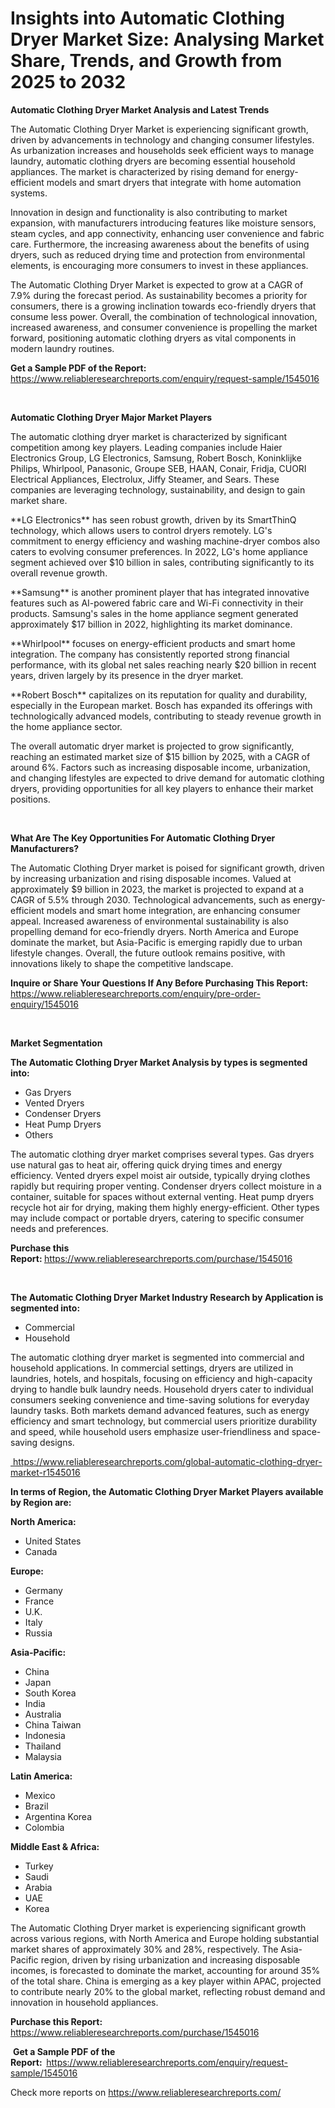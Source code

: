 <p><h1>Insights into Automatic Clothing Dryer Market Size: Analysing Market Share, Trends, and Growth from 2025 to 2032</h1></p><p><strong>Automatic Clothing Dryer Market Analysis and Latest Trends</strong></p>
<p><p>The Automatic Clothing Dryer Market is experiencing significant growth, driven by advancements in technology and changing consumer lifestyles. As urbanization increases and households seek efficient ways to manage laundry, automatic clothing dryers are becoming essential household appliances. The market is characterized by rising demand for energy-efficient models and smart dryers that integrate with home automation systems. </p><p>Innovation in design and functionality is also contributing to market expansion, with manufacturers introducing features like moisture sensors, steam cycles, and app connectivity, enhancing user convenience and fabric care. Furthermore, the increasing awareness about the benefits of using dryers, such as reduced drying time and protection from environmental elements, is encouraging more consumers to invest in these appliances.</p><p>The Automatic Clothing Dryer Market is expected to grow at a CAGR of 7.9% during the forecast period. As sustainability becomes a priority for consumers, there is a growing inclination towards eco-friendly dryers that consume less power. Overall, the combination of technological innovation, increased awareness, and consumer convenience is propelling the market forward, positioning automatic clothing dryers as vital components in modern laundry routines.</p></p>
<p><strong>Get a Sample PDF of the Report:&nbsp;</strong> <a href="https://www.reliableresearchreports.com/enquiry/request-sample/1545016?utm_campaign=112&utm_medium=2&utm_source=Github&utm_content=ia&utm_term=27022025&utm_id=automatic-clothing-dryer">https://www.reliableresearchreports.com/enquiry/request-sample/1545016</a></p>
<p>&nbsp;</p>
<p><strong>Automatic Clothing Dryer Major Market Players</strong></p>
<p><p>The automatic clothing dryer market is characterized by significant competition among key players. Leading companies include Haier Electronics Group, LG Electronics, Samsung, Robert Bosch, Koninklijke Philips, Whirlpool, Panasonic, Groupe SEB, HAAN, Conair, Fridja, CUORI Electrical Appliances, Electrolux, Jiffy Steamer, and Sears. These companies are leveraging technology, sustainability, and design to gain market share.</p><p>**LG Electronics** has seen robust growth, driven by its SmartThinQ technology, which allows users to control dryers remotely. LG's commitment to energy efficiency and washing machine-dryer combos also caters to evolving consumer preferences. In 2022, LG's home appliance segment achieved over $10 billion in sales, contributing significantly to its overall revenue growth.</p><p>**Samsung** is another prominent player that has integrated innovative features such as AI-powered fabric care and Wi-Fi connectivity in their products. Samsung's sales in the home appliance segment generated approximately $17 billion in 2022, highlighting its market dominance.</p><p>**Whirlpool** focuses on energy-efficient products and smart home integration. The company has consistently reported strong financial performance, with its global net sales reaching nearly $20 billion in recent years, driven largely by its presence in the dryer market.</p><p>**Robert Bosch** capitalizes on its reputation for quality and durability, especially in the European market. Bosch has expanded its offerings with technologically advanced models, contributing to steady revenue growth in the home appliance sector.</p><p>The overall automatic dryer market is projected to grow significantly, reaching an estimated market size of $15 billion by 2025, with a CAGR of around 6%. Factors such as increasing disposable income, urbanization, and changing lifestyles are expected to drive demand for automatic clothing dryers, providing opportunities for all key players to enhance their market positions.</p></p>
<p>&nbsp;</p>
<p><strong>What Are The Key Opportunities For Automatic Clothing Dryer Manufacturers?</strong></p>
<p><p>The Automatic Clothing Dryer market is poised for significant growth, driven by increasing urbanization and rising disposable incomes. Valued at approximately $9 billion in 2023, the market is projected to expand at a CAGR of 5.5% through 2030. Technological advancements, such as energy-efficient models and smart home integration, are enhancing consumer appeal. Increased awareness of environmental sustainability is also propelling demand for eco-friendly dryers. North America and Europe dominate the market, but Asia-Pacific is emerging rapidly due to urban lifestyle changes. Overall, the future outlook remains positive, with innovations likely to shape the competitive landscape.</p></p>
<p><strong>Inquire or Share Your Questions If Any Before Purchasing This Report:</strong> <a href="https://www.reliableresearchreports.com/enquiry/pre-order-enquiry/1545016?utm_campaign=112&utm_medium=2&utm_source=Github&utm_content=ia&utm_term=27022025&utm_id=automatic-clothing-dryer">https://www.reliableresearchreports.com/enquiry/pre-order-enquiry/1545016</a></p>
<p>&nbsp;</p>
<p><strong>Market Segmentation</strong></p>
<p><strong>The Automatic Clothing Dryer Market Analysis by types is segmented into:</strong></p>
<p><ul><li>Gas Dryers</li><li>Vented Dryers</li><li>Condenser Dryers</li><li>Heat Pump Dryers</li><li>Others</li></ul></p>
<p><p>The automatic clothing dryer market comprises several types. Gas dryers use natural gas to heat air, offering quick drying times and energy efficiency. Vented dryers expel moist air outside, typically drying clothes rapidly but requiring proper venting. Condenser dryers collect moisture in a container, suitable for spaces without external venting. Heat pump dryers recycle hot air for drying, making them highly energy-efficient. Other types may include compact or portable dryers, catering to specific consumer needs and preferences.</p></p>
<p><strong>Purchase this Report:&nbsp;</strong><a href="https://www.reliableresearchreports.com/purchase/1545016?utm_campaign=112&utm_medium=2&utm_source=Github&utm_content=ia&utm_term=27022025&utm_id=automatic-clothing-dryer">https://www.reliableresearchreports.com/purchase/1545016</a></p>
<p>&nbsp;</p>
<p><strong>The Automatic Clothing Dryer Market Industry Research by Application is segmented into:</strong></p>
<p><ul><li>Commercial</li><li>Household</li></ul></p>
<p><p>The automatic clothing dryer market is segmented into commercial and household applications. In commercial settings, dryers are utilized in laundries, hotels, and hospitals, focusing on efficiency and high-capacity drying to handle bulk laundry needs. Household dryers cater to individual consumers seeking convenience and time-saving solutions for everyday laundry tasks. Both markets demand advanced features, such as energy efficiency and smart technology, but commercial users prioritize durability and speed, while household users emphasize user-friendliness and space-saving designs.</p></p>
<p><a href="https://www.reliableresearchreports.com/global-automatic-clothing-dryer-market-r1545016?utm_campaign=112&utm_medium=2&utm_source=Github&utm_content=ia&utm_term=27022025&utm_id=automatic-clothing-dryer">&nbsp;https://www.reliableresearchreports.com/global-automatic-clothing-dryer-market-r1545016</a></p>
<p><strong>In terms of Region, the Automatic Clothing Dryer Market Players available by Region are:</strong></p>
<p>
    <p> <strong> North America: </strong>
        <ul>
            <li>United States</li>
            <li>Canada</li>
        </ul>
        </p> 
    <p> <strong> Europe: </strong>
        <ul>
            <li>Germany</li>
            <li>France</li>
            <li>U.K.</li>
            <li>Italy</li>
            <li>Russia</li>
        </ul>
        </p> 
    <p> <strong> Asia-Pacific: </strong>
        <ul>
            <li>China</li>
            <li>Japan</li>
            <li>South Korea</li>
            <li>India</li>
            <li>Australia</li>
            <li>China Taiwan</li>
            <li>Indonesia</li>
            <li>Thailand</li>
            <li>Malaysia</li>
        </ul>
        </p> 
    <p> <strong> Latin America: </strong>
        <ul>
            <li>Mexico</li>
            <li>Brazil</li>
            <li>Argentina Korea</li>
            <li>Colombia</li>
        </ul>
        </p> 
    <p> <strong> Middle East & Africa: </strong>
        <ul>
            <li>Turkey</li>
            <li>Saudi</li>
            <li>Arabia</li>
            <li>UAE</li>
            <li>Korea</li>
        </ul>
    </p>
    </p>
<p><p>The Automatic Clothing Dryer market is experiencing significant growth across various regions, with North America and Europe holding substantial market shares of approximately 30% and 28%, respectively. The Asia-Pacific region, driven by rising urbanization and increasing disposable incomes, is forecasted to dominate the market, accounting for around 35% of the total share. China is emerging as a key player within APAC, projected to contribute nearly 20% to the global market, reflecting robust demand and innovation in household appliances.</p></p>
<p><strong>Purchase this Report: </strong><a href="https://www.reliableresearchreports.com/purchase/1545016?utm_campaign=112&utm_medium=2&utm_source=Github&utm_content=ia&utm_term=27022025&utm_id=automatic-clothing-dryer">https://www.reliableresearchreports.com/purchase/1545016</a></p>
<p>&nbsp;<strong>Get a Sample PDF of the Report:&nbsp;&nbsp;</strong><a href="https://www.reliableresearchreports.com/enquiry/request-sample/1545016?utm_campaign=112&utm_medium=2&utm_source=Github&utm_content=ia&utm_term=27022025&utm_id=automatic-clothing-dryer">https://www.reliableresearchreports.com/enquiry/request-sample/1545016</a></p>
<p><strong></strong></p>
<p>Check more reports on <a href="https://www.reliableresearchreports.com/?utm_campaign=112&utm_medium=2&utm_source=Github&utm_content=ia&utm_term=27022025&utm_id=automatic-clothing-dryer">https://www.reliableresearchreports.com/</a></p>